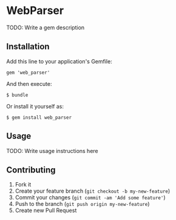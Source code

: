 # WebParser

TODO: Write a gem description

## Installation

Add this line to your application's Gemfile:

    gem 'web_parser'

And then execute:

    $ bundle

Or install it yourself as:

    $ gem install web_parser

## Usage

TODO: Write usage instructions here

## Contributing

1. Fork it
2. Create your feature branch (`git checkout -b my-new-feature`)
3. Commit your changes (`git commit -am 'Add some feature'`)
4. Push to the branch (`git push origin my-new-feature`)
5. Create new Pull Request
